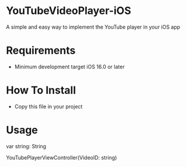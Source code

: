 # YouTubeVideoPlayer-iOS
A simple and easy way to implement the YouTube player in your iOS app


# Requirements
- Minimum development target iOS 16.0 or later

# How To Install
- Copy this file in your project


# Usage

var string: String

YouTubePlayerViewController(VideoID: string)




